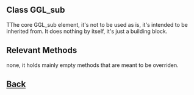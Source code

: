 ## Class GGL_sub

TThe core GGL_sub element, it's not to be used as is, it's intended to be inherited from.
It does nothing by itself, it's just a building block.

## Relevant Methods

none, it holds mainly empty methods that are meant to be overriden.

## [Back](https://github.com/Ced30/GML-GUI-Library-GGL-Documentation/blob/main/API/Struct%20Classes.md)
